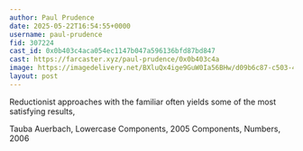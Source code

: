 ```yaml
---
author: Paul Prudence
date: 2025-05-22T16:54:55+0000
username: paul-prudence
fid: 307224
cast_id: 0x0b403c4aca054ec1147b047a596136bfd87bd847
cast: https://farcaster.xyz/paul-prudence/0x0b403c4a
image: https://imagedelivery.net/BXluQx4ige9GuW0Ia56BHw/d09b6c87-c503-471f-2ae0-6689186df000/original
layout: post
---
```


Reductionist approaches with the familiar often yields some of the most satisfying results,

Tauba Auerbach,
Lowercase Components, 2005
Components, Numbers, 2006

<img src='https://imagedelivery.net/BXluQx4ige9GuW0Ia56BHw/d09b6c87-c503-471f-2ae0-6689186df000/original' alt='' referrerpolicy='no-referrer'/>
<img src='https://imagedelivery.net/BXluQx4ige9GuW0Ia56BHw/d70fd512-38dd-460e-42a1-4b5e3e869500/original' alt='' referrerpolicy='no-referrer'/>
